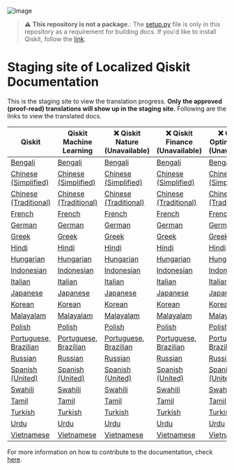 ![Image](images/qiskit_header.png?raw=true)

> :warning: **This repository is not a package.**: The [setup.py](https://github.com/qiskit-community/qiskit-translations/blob/master/setup.py) file is only in this repository as a requirement for building docs. If you'd like to install Qiskit, follow the [link](https://github.com/Qiskit/qiskit).

# Staging site of Localized Qiskit Documentation

This is the staging site to view the translation progress. **Only the approved (proof-read) translations will show up in the staging site.** Following are the links to view the translated docs.

| Qiskit | Qiskit Machine Learning | ❌ Qiskit Nature (Unavailable) | ❌ Qiskit Finance (Unavailable) | ❌ Qiskit Optimization (Unavailable) |
|-----------|-------------|-------------|-------------|-------------|
| [Bengali](https://qiskit-community.github.io/qiskit-translations/bn_BN/) | [Bengali](https://qiskit-community.github.io/qiskit-translations/machine-learning/bn_BN/) | [Bengali](https://qiskit-community.github.io/qiskit-translations/nature/bn_BN/) | [Bengali](https://qiskit-community.github.io/qiskit-translations/finance/bn_BN/) | [Bengali](https://qiskit-community.github.io/qiskit-translations/optimization/bn_BN/) |
| [Chinese (Simplified)](https://qiskit-community.github.io/qiskit-translations/zh_CN/) | [Chinese (Simplified)](https://qiskit-community.github.io/qiskit-translations/machine-learning/zh_CN/) | [Chinese (Simplified)](https://qiskit-community.github.io/qiskit-translations/nature/zh_CN/) | [Chinese (Simplified)](https://qiskit-community.github.io/qiskit-translations/finance/zh_CN/) | [Chinese (Simplified)](https://qiskit-community.github.io/qiskit-translations/optimization/zh_CN/) | 
| [Chinese (Traditional)](https://qiskit-community.github.io/qiskit-translations/zh_TW/) | [Chinese (Traditional)](https://qiskit-community.github.io/qiskit-translations/machine-learning/zh_TW/) | [Chinese (Traditional)](https://qiskit-community.github.io/qiskit-translations/nature/zh_TW/) | [Chinese (Traditional)](https://qiskit-community.github.io/qiskit-translations/finance/zh_TW/) | [Chinese (Traditional)](https://qiskit-community.github.io/qiskit-translations/optimization/zh_TW/) |
| [French](https://qiskit-community.github.io/qiskit-translations/fr_FR/) | [French](https://qiskit-community.github.io/qiskit-translations/machine-learning/fr_FR/) | [French](https://qiskit-community.github.io/qiskit-translations/nature/fr_FR/) | [French](https://qiskit-community.github.io/qiskit-translations/finance/fr_FR/) | [French](https://qiskit-community.github.io/qiskit-translations/optimization/fr_FR/) |
| [German](https://qiskit-community.github.io/qiskit-translations/de_DE/) | [German](https://qiskit-community.github.io/qiskit-translations/machine-learning/de_DE/)  | [German](https://qiskit-community.github.io/qiskit-translations/nature/de_DE/) | [German](https://qiskit-community.github.io/qiskit-translations/finance/de_DE/) | [German](https://qiskit-community.github.io/qiskit-translations/optimization/de_DE/) |
| [Greek](https://qiskit-community.github.io/qiskit-translations/el_GR/) | [Greek](https://qiskit-community.github.io/qiskit-translations/machine-learning/el_GR/) | [Greek](https://qiskit-community.github.io/qiskit-translations/nature/el_GR/) | [Greek](https://qiskit-community.github.io/qiskit-translations/finance/el_GR/) | [Greek](https://qiskit-community.github.io/qiskit-translations/optimization/el_GR/) |
| [Hindi](https://qiskit-community.github.io/qiskit-translations/hi_IN/) | [Hindi](https://qiskit-community.github.io/qiskit-translations/machine-learning/hi_IN/) | [Hindi](https://qiskit-community.github.io/qiskit-translations/nature/hi_IN/) | [Hindi](https://qiskit-community.github.io/qiskit-translations/finance/hi_IN/) | [Hindi](https://qiskit-community.github.io/qiskit-translations/optimization/hi_IN/) |
| [Hungarian](https://qiskit-community.github.io/qiskit-translations/hu_HU/) | [Hungarian](https://qiskit-community.github.io/qiskit-translations/machine-learning/hu_HU/) | [Hungarian](https://qiskit-community.github.io/qiskit-translations/nature/hu_HU/) | [Hungarian](https://qiskit-community.github.io/qiskit-translations/finance/hu_HU/) | [Hungarian](https://qiskit-community.github.io/qiskit-translations/optimization/hu_HU/) |
| [Indonesian](https://qiskit-community.github.io/qiskit-translations/id_ID/) | [Indonesian](https://qiskit-community.github.io/qiskit-translations/machine-learning/id_ID/) | [Indonesian](https://qiskit-community.github.io/qiskit-translations/nature/id_ID/) | [Indonesian](https://qiskit-community.github.io/qiskit-translations/finance/id_ID/) | [Indonesian](https://qiskit-community.github.io/qiskit-translations/optimization/id_ID/) |
| [Italian](https://qiskit-community.github.io/qiskit-translations/it_IT/) | [Italian](https://qiskit-community.github.io/qiskit-translations/machine-learning/it_IT/) | [Italian](https://qiskit-community.github.io/qiskit-translations/nature/it_IT/) | [Italian](https://qiskit-community.github.io/qiskit-translations/finance/it_IT/) | [Italian](https://qiskit-community.github.io/qiskit-translations/optimization/it_IT/) |
| [Japanese](https://qiskit-community.github.io/qiskit-translations/ja_JP/) | [Japanese](https://qiskit-community.github.io/qiskit-translations/machine-learning/ja_JP/) | [Japanese](https://qiskit-community.github.io/qiskit-translations/nature/ja_JP/) | [Japanese](https://qiskit-community.github.io/qiskit-translations/finance/ja_JP/) | [Japanese](https://qiskit-community.github.io/qiskit-translations/optimization/ja_JP/) |
| [Korean](https://qiskit-community.github.io/qiskit-translations/ko_KR/) | [Korean](https://qiskit-community.github.io/qiskit-translations/machine-learning/ko_KR/) | [Korean](https://qiskit-community.github.io/qiskit-translations/nature/ko_KR/) | [Korean](https://qiskit-community.github.io/qiskit-translations/finance/ko_KR/) | [Korean](https://qiskit-community.github.io/qiskit-translations/optimization/ko_KR/) |
| [Malayalam](https://qiskit-community.github.io/qiskit-translations/ml_IN/) | [Malayalam](https://qiskit-community.github.io/qiskit-translations/machine-learning/ml_IN/) | [Malayalam](https://qiskit-community.github.io/qiskit-translations/nature/ml_IN/) | [Malayalam](https://qiskit-community.github.io/qiskit-translations/finance/ml_IN/) | [Malayalam](https://qiskit-community.github.io/qiskit-translations/optimization/ml_IN/) |
| [Polish](https://qiskit-community.github.io/qiskit-translations/pl_PL/) | [Polish](https://qiskit-community.github.io/qiskit-translations/machine-learning/pl_PL/) | [Polish](https://qiskit-community.github.io/qiskit-translations/nature/pl_PL/) | [Polish](https://qiskit-community.github.io/qiskit-translations/finance/pl_PL/) | [Polish](https://qiskit-community.github.io/qiskit-translations/optimization/pl_PL/) |
| [Portuguese, Brazilian](https://qiskit-community.github.io/qiskit-translations/pt_BR/) | [Portuguese, Brazilian](https://qiskit-community.github.io/qiskit-translations/machine-learning/pt_BR/) | [Portuguese, Brazilian](https://qiskit-community.github.io/qiskit-translations/nature/pt_BR/) | [Portuguese, Brazilian](https://qiskit-community.github.io/qiskit-translations/finance/pt_BR/) | [Portuguese, Brazilian](https://qiskit-community.github.io/qiskit-translations/optimization/pt_BR/) |
| [Russian](https://qiskit-community.github.io/qiskit-translations/ru_RU/) | [Russian](https://qiskit-community.github.io/qiskit-translations/machine-learning/ru_RU/) | [Russian](https://qiskit-community.github.io/qiskit-translations/nature/ru_RU/) | [Russian](https://qiskit-community.github.io/qiskit-translations/finance/ru_RU/) | [Russian](https://qiskit-community.github.io/qiskit-translations/optimization/ru_RU/) |
| [Spanish (United)](https://qiskit-community.github.io/qiskit-translations/es_UN/) | [Spanish (United)](https://qiskit-community.github.io/qiskit-translations/machine-learning/es_UN/) | [Spanish (United)](https://qiskit-community.github.io/qiskit-translations/nature/es_UN/) | [Spanish (United)](https://qiskit-community.github.io/qiskit-translations/finance/es_UN/) | [Spanish (United)](https://qiskit-community.github.io/qiskit-translations/optimization/es_UN/) |
| [Swahili](https://qiskit-community.github.io/qiskit-translations/sw_KE/) | [Swahili](https://qiskit-community.github.io/qiskit-translations/machine-learning/sw_KE/) | [Swahili](https://qiskit-community.github.io/qiskit-translations/nature/sw_KE/) | [Swahili](https://qiskit-community.github.io/qiskit-translations/finance/sw_KE/) | [Swahili](https://qiskit-community.github.io/qiskit-translations/optimization/sw_KE/) |
| [Tamil](https://qiskit-community.github.io/qiskit-translations/ta_IN/) | [Tamil](https://qiskit-community.github.io/qiskit-translations/machine-learning/ta_IN/) | [Tamil](https://qiskit-community.github.io/qiskit-translations/nature/ta_IN/) | [Tamil](https://qiskit-community.github.io/qiskit-translations/finance/ta_IN/) | [Tamil](https://qiskit-community.github.io/qiskit-translations/optimization/ta_IN/) |
| [Turkish](https://qiskit-community.github.io/qiskit-translations/tr_TR/) | [Turkish](https://qiskit-community.github.io/qiskit-translations/machine-learning/tr_TR/) | [Turkish](https://qiskit-community.github.io/qiskit-translations/nature/tr_TR/) | [Turkish](https://qiskit-community.github.io/qiskit-translations/finance/tr_TR/) | [Turkish](https://qiskit-community.github.io/qiskit-translations/optimization/tr_TR/) |
| [Urdu](https://qiskit-community.github.io/qiskit-translations/ur_UR/) | [Urdu](https://qiskit-community.github.io/qiskit-translations/machine-learning/ur_UR/) | [Urdu](https://qiskit-community.github.io/qiskit-translations/nature/ur_UR/) | [Urdu](https://qiskit-community.github.io/qiskit-translations/finance/ur_UR/) | [Urdu](https://qiskit-community.github.io/qiskit-translations/optimization/ur_UR/) |
| [Vietnamese](https://qiskit-community.github.io/qiskit-translations/vi_VN/) | [Vietnamese](https://qiskit-community.github.io/qiskit-translations/machine-learning/vi_VN/) | [Vietnamese](https://qiskit-community.github.io/qiskit-translations/nature/vi_VN/) | [Vietnamese](https://qiskit-community.github.io/qiskit-translations/finance/vi_VN/) | [Vietnamese](https://qiskit-community.github.io/qiskit-translations/optimization/vi_VN/) |


For more information on how to contribute to the documentation, check [here](https://github.com/qiskit-community/qiskit-translations/blob/master/README.md).
